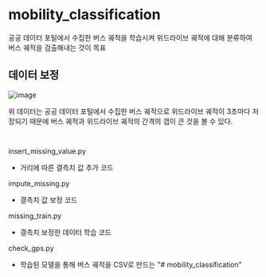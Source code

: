 # mobility_classification


공공 데이터 포털에서 수집한 버스 궤적을 학습시켜 위드라이브 궤적에 대해 분류하여 버스 궤적을 검출해내는 것이 목표

데이터 보정
-----------
![image](https://user-images.githubusercontent.com/65576979/92385862-9f8fd200-f14d-11ea-8a78-79d7121287da.png)

위 데이터는 공공 데이터 포털에서 수집한 버스 궤적으로 위드라이브 궤적이 3초마다 저장되기 때문에 버스 궤적과 위드라이브 궤적의 간격의 갭이 큰 것을 볼 수 있다.

<pre><code>
</code></pre>
insert_missing_value.py
- 거리에 따른 결측치 값 추가 코드

impute_missing.py
- 결측치 값 보정 코드

missing_train.py
- 결측치 보정한 데이터 학습 코드

check_gps.py
- 학습된 모델을 통해 버스 궤적을 CSV로 만드는 
"# mobility_classification" 
